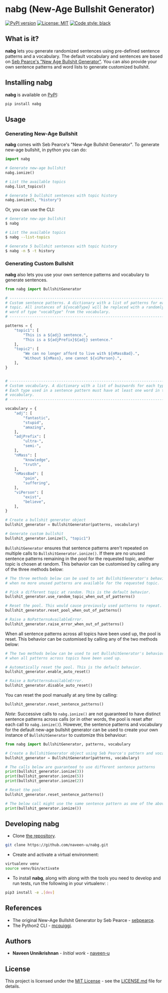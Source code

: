 # nabg (New-Age Bullshit Generator)

[![PyPI version](https://badge.fury.io/py/nabg.svg)](https://badge.fury.io/py/nabg)
[![License: MIT](https://img.shields.io/badge/License-MIT-brightgreen.svg)](https://opensource.org/licenses/MIT)
[![Code style: black](https://img.shields.io/badge/code%20style-black-000000.svg)](https://github.com/psf/black)

## What is it?

**nabg** lets you generate randomized sentences using pre-defined sentence patterns and a vocabulary. The default vocabulary and sentences are based on [Seb Pearce's "New Age Bullshit Generator"](http://sebpearce.com/bullshit). You can also provide your own sentence patterns and word lists to generate customized bullshit.

## Installing nabg

**nabg** is available on [PyPI](https://pypi.org/project/nabg/):

```bash
pip install nabg
```

## Usage

### Generating New-Age Bullshit

**nabg** comes with Seb Pearce's "New-Age Bullshit Generator". To generate new-age bullshit, in python you can do:

```python
import nabg

# Generate new-age bullshit
nabg.ionize()

# List the available topics
nabg.list_topics()

# Generate 5 bullshit sentences with topic history
nabg.ionize(5, "history")
```

Or, you can use the CLI:

```bash
# Generate new-age bullshit
$ nabg

# List the available topics
$ nabg --list-topics

# Generate 5 bullshit sentences with topic history
$ nabg -n 5 -t history
```

### Generating Custom Bullshit

**nabg** also lets you use your own sentence patterns and vocabulary to generate sentences.

```python
from nabg import BullshitGenerator

# ---------------------------------------------------------------------------- #
# Custom sentence patterns. A dictionary with a list of patterns for each      #
# topic. All instances of ${vocabType} will be replaced with a randomly picked #
# word of type "vocabType" from the vocabulary.                                #
# ---------------------------------------------------------------------------- #

patterns = {
    "topic1": [
        "This is a ${adj} sentence.",
        "This is a ${adjPrefix}${adj} sentence."
    ],
    "topic2": [
        "We can no longer afford to live with ${nMassBad}.",
        "Without ${nMass}, one cannot ${viPerson}.",
    ],
}


# ---------------------------------------------------------------------------- #
# Custom vocabulary. A dictionary with a list of buzzwords for each type.      #
# Each type used in a sentence pattern must have at least one word in the      #
# vocabulary.                                                                  #
# ---------------------------------------------------------------------------- #

vocabulary = {
    "adj": [
        "fantastic",
        "stupid",
        "amazing",
    ],
    "adjPrefix": [
        "ultra-",
        "semi-",
    ],
    "nMass": [
        "knowledge",
        "truth",
    ],
    "nMassBad": [
        "pain",
        "suffering",
    ],
    "viPerson": [
        "exist",
        "believe",
    ],
}

# Create a bullshit generator object
bullshit_generator = BullshitGenerator(patterns, vocabulary)

# Generate custom bullshit
bullshit_generator.ionize(5, "topic1")
```

`BullshitGenerator` ensures that sentence patterns aren't repeated on multiple calls to `BullshitGenerator.ionize()`. If there are no unused sentence patterns remaining in the pool for the requested topic, another topic is chosen at random. This behavior can be customised by calling any of the three methods below:

```python
# The three methods below can be used to set BullshitGenerator's behavior
# when no more unused patterns are available for the requested topic.

# Pick a different topic at random. This is the default behavior.
bullshit_generator.use_random_topic_when_out_of_patterns()

# Reset the pool. This would cause previously used patterns to repeat.
bullshit_generator.reset_pool_when_out_of_patterns()

# Raise a NoPatternsAvailableError.
bullshit_generator.raise_error_when_out_of_patterns()
```

When all sentence patterns across all topics have been used up, the pool is reset. This behavior can be customised by calling any of the two methods below:

```python
# The two methods below can be used to set BullshitGenerator's behavior
# when all patterns across topics have been used up.

# Automatically reset the pool. This is the default behavior.
bullshit_generator.enable_auto_reset()

# Raise a NoPatternsAvailableError.
bullshit_generator.disable_auto_reset()
```

You can reset the pool manually at any time by calling:

```python
bullshit_generator.reset_sentence_patterns()
```

_Note_: Successive calls to `nabg.ionize()` are not guaranteed to have distinct sentence patterns across calls (or in other words, the pool is reset after each call to `nabg.ionize()`). However, the sentence patterns and vocabulary for the default new-age bullshit generator can be used to create your own instance of `BullshitGenerator` to customize this behaviour:

```python
from nabg import BullshitGenerator, patterns, vocabulary

# Create a BullshitGenerator object using Seb Pearce's pattern and vocabulary set
bullshit_generator = BullshitGenerator(patterns, vocabulary)

# The calls below are guaranteed to use different sentence patterns
print(bullshit_generator.ionize(3))
print(bullshit_generator.ionize(5))
print(bullshit_generator.ionize(2))

# Reset the pool
bullshit_generator.reset_sentence_patterns()

# The below call might use the same sentence pattern as one of the above calls as the pool has been reset
print(bullshit_generator.ionize())
```

## Developing nabg

- Clone [the repository](https://github.com/naveen-u/nabg).

```bash
git clone https://github.com/naveen-u/nabg.git
```

- Create and activate a virtual environment:

```bash
virtualenv venv
source venv/bin/activate
```

- To install **nabg**, along with along with the tools you need to develop and run tests, run the following in your virtualenv:
  :

```bash
pip3 install -e .[dev]
```

## References

- The original New-Age Bullshit Generator by Seb Pearce - [sebpearce](https://github.com/sebpearce/bullshit).
- The Python2 CLI - [mcquiggi](https://github.com/mcquiggi/bullshit/tree/gh-pages/python).

## Authors

- **Naveen Unnikrishnan** - _Initial work_ - [naveen-u](https://github.com/naveen-u)

## License

This project is licensed under the [MIT License](https://choosealicense.com/licenses/mit/) - see the [LICENSE.md](LICENSE.md) file for details.
